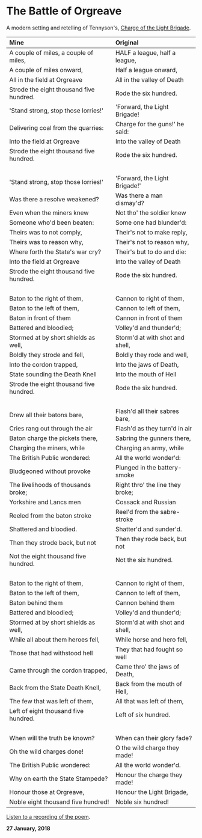 # The Battle of Orgreave

A modern setting and retelling of Tennyson's, [Charge of the Light Brigade](https://www.poets.org/poetsorg/poem/charge-light-brigade).

**Mine**|**Original**
:-------|:-----------
A couple of miles, a couple of miles, | HALF a league, half a league,
A couple of miles onward, | Half a league onward,
All in the field at Orgreave | All in the valley of Death
Strode the eight thousand five hundred. | Rode the six hundred.
'Stand strong, stop those lorries!' | 'Forward, the Light Brigade!
Delivering coal from the quarries: | Charge for the guns!' he said:
Into the field at Orgreave | Into the valley of Death
Strode the eight thousand five hundred. | Rode the six hundred.
&nbsp; | &nbsp;
'Stand strong, stop those lorries!' | 'Forward, the Light Brigade!'
Was there a resolve weakened? | Was there a man dismay'd?
Even when the miners knew | Not tho' the soldier knew
Someone who'd been beaten:  | Some one had blunder'd:
Theirs was to not comply, | Their's not to make reply,
Theirs was to reason why, | Their's not to reason why,
Where forth the State's war cry? | Their's but to do and die:
Into the field at Orgreave | Into the valley of Death
Strode the eight thousand five hundred. | Rode the six hundred.
&nbsp; | &nbsp;
Baton to the right of them, | Cannon to right of them,
Baton to the left of them, | Cannon to left of them,
Baton in front of them | Cannon in front of them
Battered and bloodied; | Volley'd and thunder'd;
Stormed at by short shields as well, | Storm'd at with shot and shell,
Boldly they strode and fell, | Boldly they rode and well,
Into the cordon trapped, | Into the jaws of Death,
State sounding the Death Knell | Into the mouth of Hell
Strode the eight thousand five hundred. | Rode the six hundred.
&nbsp; | &nbsp;
Drew all their batons bare, | Flash'd all their sabres bare,
Cries rang out through the air  | Flash'd as they turn'd in air
Baton charge the pickets there, | Sabring the gunners there,
Charging the miners, while | Charging an army, while
The British Public wondered: | All the world wonder'd:
Bludgeoned without provoke | Plunged in the battery-smoke
The livelihoods of thousands broke; | Right thro' the line they broke;
Yorkshire and Lancs men | Cossack and Russian
Reeled from the baton stroke | Reel'd from the sabre-stroke
Shattered and bloodied. | Shatter'd and sunder'd.
Then they strode back, but not | Then they rode back, but not
Not the eight thousand five hundred. | Not the six hundred.
&nbsp; | &nbsp;
Baton to the right of them, | Cannon to right of them,
Baton to the left of them,  | Cannon to left of them,
Baton behind them  | Cannon behind them
Battered and bloodied; | Volley'd and thunder'd;
Stormed at by short shields as well, | Storm'd at with shot and shell,
While all about them heroes fell, | While horse and hero fell,
Those that had withstood hell  | They that had fought so well
Came through the cordon trapped, | Came thro' the jaws of Death,
Back from the State Death Knell, | Back from the mouth of Hell,
The few that was left of them, | All that was left of them,
Left of eight thousand five hundred. | Left of six hundred.
&nbsp; | &nbsp;
When will the truth be known? | When can their glory fade?
Oh the wild charges done! | O the wild charge they made!
The British Public wondered: | All the world wonder'd.
Why on earth the State Stampede? | Honour the charge they made!
Honour those at Orgreave, | Honour the Light Brigade,
Noble eight thousand five hundred! | Noble six hundred!

[Listen to a recording of the poem](/assets/audio/Orgreave.wav).

**27 January, 2018**

&nbsp;